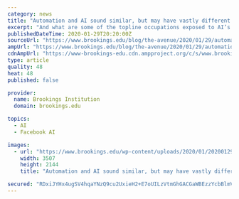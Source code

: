 ```yaml
---
category: news
title: "Automation and AI sound similar, but may have vastly different impacts on the future of work"
excerpt: "And what are some of the topline occupations exposed to AI’s effects, according to Brookings research? Market research analysts and marketing specialists (“planning and creative tasks,” “interfacing with people”), sales managers (“the management and development of people”), and personal financial advisors (“applying expertise to ..."
publishedDateTime: 2020-01-29T20:20:00Z
sourceUrl: "https://www.brookings.edu/blog/the-avenue/2020/01/29/automation-and-artificial-intelligence-sound-similar-but-may-have-vastly-different-impacts-on-the-future-of-work/"
ampUrl: "https://www.brookings.edu/blog/the-avenue/2020/01/29/automation-and-artificial-intelligence-sound-similar-but-may-have-vastly-different-impacts-on-the-future-of-work/amp/"
cdnAmpUrl: "https://www-brookings-edu.cdn.ampproject.org/c/s/www.brookings.edu/blog/the-avenue/2020/01/29/automation-and-artificial-intelligence-sound-similar-but-may-have-vastly-different-impacts-on-the-future-of-work/amp/"
type: article
quality: 48
heat: 48
published: false

provider:
  name: Brookings Institution
  domain: brookings.edu

topics:
  - AI
  - Facebook AI

images:
  - url: "https://www.brookings.edu/wp-content/uploads/2020/01/20200129_BrookingsMetro_AIandAutomation-related.jpg"
    width: 3507
    height: 2144
    title: "Automation and AI sound similar, but may have vastly different impacts on the future of work"

secured: "RDxiJYHx4ugSV4hqaYNzQ9cu2UxieH2+E7oUILzVtmGhGACGaWBEzzYcbBlmV7El1jklX84mQKzIb122119hHC9niEX/zOraeFhG/gNTtGhwShoXDNGvfllottRUtDzrXJfftDydopc2ge+ZCMvjXq5mg0IXlwawQd7dzVmzzra3gJaByTEveaEhVF17+jHj+098UpKEpZmO/qqxB4TOaz+3wN7V2svSOLuPb9thkyKspcU3SBImTuNrCStF8RRvvxzbSdw8IG2cYstbtSbX2xOl1v64T2g0rfivSblZHuvASfMqG3ctVjVxCH9IB6WKvdhMtkHpdRJ1nYmyTLUjHdsFeJKqoJyHt+7YrR0cfpqzbLBF+utV9lnNesH6aGJk6sUNXOYHFCZ8Apxip4FweCnt1C24BwCesKb5BCCeoSP9BVJbEaEOFjvx+bm2BeR+wGmpb33pVxDj6JwaUt8DRLYV8+TYBGPl0j5+rhJoOnE=;AbRk0jhmR2dTZZx7xt8+LA=="
---
```



